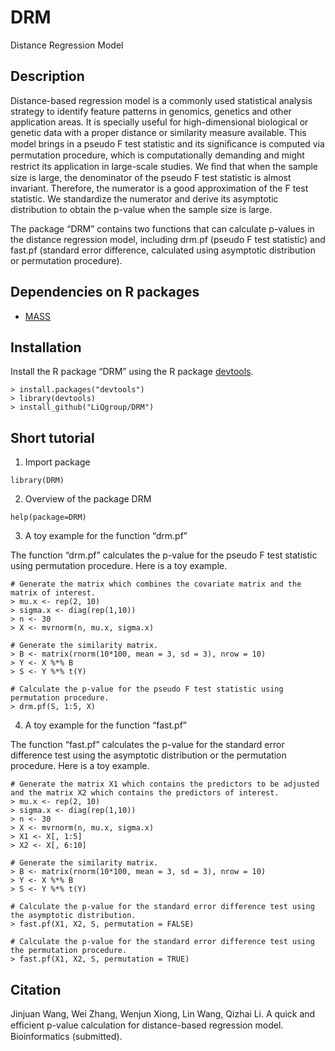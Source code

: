 # DRM
Distance Regression Model

## Description
Distance-based regression model is a commonly used statistical analysis strategy to identify feature patterns in genomics, genetics and other application areas. It is specially useful for high-dimensional biological or genetic data with a proper distance or similarity measure available. This model brings in a pseudo F test statistic and its signiﬁcance is computed via permutation procedure, which is computationally demanding and might restrict its application in large-scale studies. We ﬁnd that when the sample size is large, the denominator of the pseudo F test statistic is almost invariant. Therefore, the numerator is a good approximation of the F test statistic. We standardize the numerator and derive its asymptotic distribution to obtain the p-value when the sample size is large. 

The package “DRM” contains two functions that can calculate p-values in the distance regression model, including drm.pf (pseudo F test statistic) and fast.pf (standard error difference, calculated using asymptotic distribution or permutation procedure).

## Dependencies on R packages
 * [MASS](https://cran.r-project.org/web/packages/MASS/index.html)

## Installation
Install the R package “DRM” using the R package [devtools](https://github.com/r-lib/devtools).

```
> install.packages("devtools")
> library(devtools) 
> install_github("LiQgroup/DRM")
```

## Short tutorial
1.	Import package

```
library(DRM)
```

2.	Overview of the package DRM

```
help(package=DRM)
```

3.	A toy example for the function “drm.pf”

The function “drm.pf” calculates the p-value for the pseudo F test statistic using permutation procedure. Here is a toy example.

```
# Generate the matrix which combines the covariate matrix and the matrix of interest.
> mu.x <- rep(2, 10)
> sigma.x <- diag(rep(1,10))
> n <- 30
> X <- mvrnorm(n, mu.x, sigma.x)

# Generate the similarity matrix.
> B <- matrix(rnorm(10*100, mean = 3, sd = 3), nrow = 10)
> Y <- X %*% B
> S <- Y %*% t(Y)

# Calculate the p-value for the pseudo F test statistic using permutation procedure.
> drm.pf(S, 1:5, X)
```
4.	A toy example for the function “fast.pf”

The function “fast.pf” calculates the p-value for the standard error difference test using the asymptotic distribution or the permutation procedure. Here is a toy example.

```
# Generate the matrix X1 which contains the predictors to be adjusted and the matrix X2 which contains the predictors of interest.
> mu.x <- rep(2, 10)
> sigma.x <- diag(rep(1,10))
> n <- 30
> X <- mvrnorm(n, mu.x, sigma.x)
> X1 <- X[, 1:5]
> X2 <- X[, 6:10]

# Generate the similarity matrix.
> B <- matrix(rnorm(10*100, mean = 3, sd = 3), nrow = 10)
> Y <- X %*% B
> S <- Y %*% t(Y)

# Calculate the p-value for the standard error difference test using the asymptotic distribution.
> fast.pf(X1, X2, S, permutation = FALSE)

# Calculate the p-value for the standard error difference test using the permutation procedure.
> fast.pf(X1, X2, S, permutation = TRUE)
```
## Citation
Jinjuan Wang, Wei Zhang, Wenjun Xiong, Lin Wang, Qizhai Li. A quick and efﬁcient p-value calculation for distance-based regression model. Bioinformatics (submitted).
